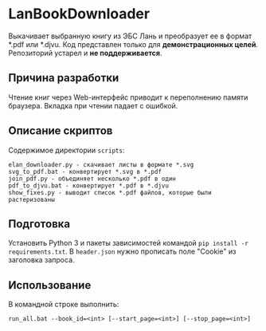 # LanBookDownloader

Выкачивает выбранную книгу из ЭБС Лань и преобразует ее в формат *.pdf или *.djvu. Код представлен только для **демонстрационных целей**. Репозиторий устарел и **не поддерживается**.

## Причина разработки

Чтение книг через Web-интерфейс приводит к переполнению памяти браузера. Вкладка при чтении падает с ошибкой.

## Описание скриптов

Содержимое директории `scripts`: 

```
elan_downloader.py - скачивает листы в формате *.svg
svg_to_pdf.bat - конвертирует *.svg в *.pdf
join_pdf.py - объединяет несколько *.pdf в один
pdf_to_djvu.bat - конвертирует *.pdf в *.djvu
show_fixes.py - выводит список *.pdf файлов, которые были растеризованы
```

## Подготовка

Установить Python 3 и пакеты зависимостей командой `pip install -r requirements.txt`. В `header.json` нужно прописать поле "Cookie" из заголовка запроса.
	
## Использование

В командной строке выполнить:

```
run_all.bat --book_id=<int> [--start_page=<int>] [--stop_page=<int>]
```
